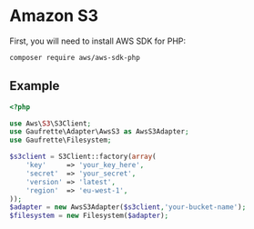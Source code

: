Amazon S3
=========

First, you will need to install AWS SDK for PHP:
```bash
composer require aws/aws-sdk-php
```

Example
-------

```php
<?php

use Aws\S3\S3Client;
use Gaufrette\Adapter\AwsS3 as AwsS3Adapter;
use Gaufrette\Filesystem;

$s3client = S3Client::factory(array(
    'key'     => 'your_key_here',
    'secret'  => 'your_secret',
    'version' => 'latest',
    'region'  => 'eu-west-1',
));
$adapter = new AwsS3Adapter($s3client,'your-bucket-name');
$filesystem = new Filesystem($adapter);
```
